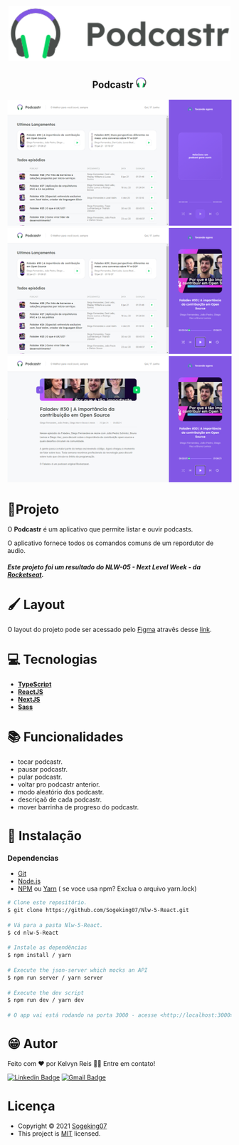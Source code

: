 <h1 align="center">
    <img src="./.github/logo.svg" width="500px" alt="Logo">
</h1>

<h2 align="center"> 
  <p>
  Podcastr    
  <img src="./.github/favicon.png" width="25px" alt="favicon podcastr">
  </p>
  <img src="./.github/home.png" alt="home">
  <img src="./.github/Episodio.1.png" alt="Episodio">
  <img src="./.github/EpisodioDescription.png" alt="Descrição do episodio">
</h2>

# 🚀Projeto 

O **Podcastr** é um aplicativo que permite listar e ouvir podcasts.

O aplicativo fornece todos os comandos comuns de um repordutor de audio.

##### Este projeto foi um resultado do NLW-05 - Next Level Week - da [Rocketseat](https://rocketseat.com.br/).

# 🖌 Layout

O layout do projeto pode ser acessado pelo [Figma](https://www.figma.com/) atravês desse [link](https://www.figma.com/file/wb4JoqqUQWruv70cAzUZG7/Podcastr-(Copy)?node-id=160%3A2761).

# 💻 Tecnologias

* **[TypeScript](https://www.typescriptlang.org/)**
* **[ReactJS](https://pt-br.reactjs.org/)**
* **[NextJS](https://nextjs.org/)**
* **[Sass](https://sass-lang.com/install)**

# 📚 Funcionalidades

* tocar podcastr.
* pausar podcastr.
* pular podcastr.
* voltar pro podcastr anterior.
* modo aleatório dos podcastr.
* descriçaõ de cada podcastr.
* mover barrinha de progreso do podcastr.

# 🔧 Instalação

### Dependencias
* [Git](https://git-scm.com/)
* [Node.js](https://nodejs.org/en/)
* [NPM](https://www.npmjs.com/get-npm) ou [Yarn](https://yarnpkg.com/) ( se voce usa npm? Exclua o arquivo yarn.lock)

```bash
# Clone este repositório.
$ git clone https://github.com/Sogeking07/Nlw-5-React.git

# Vá para a pasta Nlw-5-React.
$ cd nlw-5-React

# Instale as dependências
$ npm install / yarn

# Execute the json-server which mocks an API
$ npm run server / yarn server

# Execute the dev script
$ npm run dev / yarn dev

# O app vai está rodando na porta 3000 - acesse <http://localhost:3000>

```

# 😁 Autor


Feito com ❤️ por Kelvyn Reis 👋🏽 Entre em contato!

[![Linkedin Badge](https://img.shields.io/badge/-@Kelvyn%20Dos%20Reis-1ca0f1?style=flat-square&labelColor=1ca0f1&logo=linkedin&logoColor=white&link=https://www.linkedin.com/in/kelvynreis/)](https://www.linkedin.com/in/kelvyn-dos-reis-511b201b9/)
[![Gmail Badge](https://img.shields.io/badge/-kelvyn2reis-c14438?style=flat-square&logo=Gmail&logoColor=white&link=mailto:kelvyn2reis@gmail.com)](mailto:kelvyn2reis@gmail.com)


# Licença

- Copyright © 2021 [Sogeking07](https://github.com/Sogeking07)
- This project is [MIT](https://github.com/Sogeking07/Nlw-5-React/blob/main/LICENSE) licensed.

